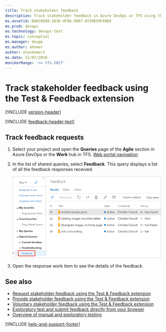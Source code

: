 ```yaml
---
title: Track stakeholder feedback
description: Track stakeholder feedback in Azure DevOps or TFS using the Exploratory Testing browser extension when you want to test your applications
ms.assetid: DADC6608-1830-4FDA-9007-6539859F4866
ms.prod: devops
ms.technology: devops-test
ms.topic: conceptual
ms.manager: douge
ms.author: ahomer
author: alexhomer1
ms.date: 12/07/2018
monikerRange: '>= tfs-2017'
---
```


# Track stakeholder feedback using the Test &amp; Feedback extension

[!INCLUDE [version-header](_shared/version-header.md)] 

[!INCLUDE [feedback-header-text](_shared/feedback-header-text.md)] 

<a name="track"></a>
## Track feedback requests

1. Select your project and open the **Queries** page of the **Agile** section in Azure DevOps or the **Work** hub in TFS.
   [Web portal navigation](../project/navigation/index.md)

1. In the list of shared queries, select **Feedback**. 
   This query displays a list of all the feedback responses received.

   ![Viewing the feedback responses](_img/track-stakeholder-feedback/track-stakeholder-feedback-31.png)

1. Open the response work item to see the details of the feedback.

## See also

* [Request stakeholder feedback using the Test &amp; Feedback extension](request-stakeholder-feedback.md#request)
* [Provide stakeholder feedback using the Test &amp; Feedback extension](provide-stakeholder-feedback.md#provide)
* [Voluntary stakeholder feedback using the Test &amp; Feedback extension](voluntary-stakeholder-feedback.md#voluntary)
* [Exploratory test and submit feedback directly from your browser](perform-exploratory-tests.md)
* [Overview of manual and exploratory testing](index.md)

[!INCLUDE [help-and-support-footer](_shared/help-and-support-footer.md)] 
